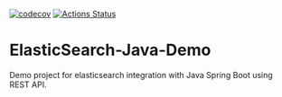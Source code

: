 [![codecov](https://codecov.io/gh/sats17/ElasticSearch-Java-Demo/branch/develop/graph/badge.svg)](https://codecov.io/gh/sats17/ElasticSearch-Java-Demo)
[![Actions Status](https://github.com/sats17/ElasticSearch-Java-Demo/workflows/Build/badge.svg)](https://github.com/sats17/ElasticSearch-Java-Demo/actions)
# ElasticSearch-Java-Demo
Demo project for elasticsearch integration with Java Spring Boot using REST API.
